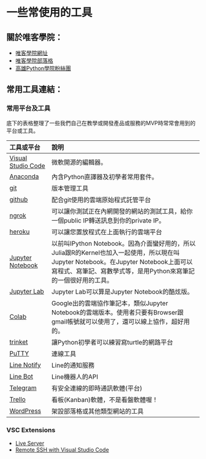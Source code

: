 # 一些常使用的工具

## 關於唯客學院：

* [唯客學院網址](https://www.victorgau.com)
* [唯客學院部落格](https://victorgau.com/blog/)
* [高雄Python學院粉絲團](https://www.facebook.com/KHPYAcademy/)

## 常用工具連結：

### 常用平台及工具

底下的表格整理了一些我們自己在教學或開發產品或服務的MVP時常常會用到的平台或工具。

|工具或平台|說明|
|:--|:--|
|[Visual Studio Code](https://code.visualstudio.com/)|微軟開源的編輯器。|
|[Anaconda](https://www.anaconda.com/)|內含Python直譯器及初學者常用套件。|
|[git](https://git-scm.com/downloads)|版本管理工具|
|[github](https://github.com/)|配合git使用的雲端原始程式託管平台|
|[ngrok](https://ngrok.com/)|可以讓你測試正在內網開發的網站的測試工具，給你一個public IP轉送訊息到你的private IP。|
|[heroku](https://www.heroku.com/)|可以讓您置放程式在上面執行的雲端平台|
|[Jupyter Notebook](https://jupyter-notebook.readthedocs.io/en/stable/)|以前叫IPython Notebook。因為介面蠻好用的，所以Julia跟R的Kernel也加入一起使用，所以現在叫Jupyter Notebook。在Jupyter Notebook上面可以寫程式、寫筆記、寫數學式等，是用Python來寫筆記的一個很好用的工具。|
|[Jupyter Lab](https://jupyterlab.readthedocs.io/en/stable)|Jupyter Lab可以算是Jupyter Notebook的酷炫版。|
|[Colab](https://colab.research.google.com)|Google出的雲端協作筆記本，類似Jupyter Notebook的雲端版本。使用者只要有Browser跟gmail帳號就可以使用了，還可以線上協作，超好用的。|
|[trinket](https://trinket.io/)|讓Python初學者可以練習寫turtle的網路平台|
|[PuTTY](https://www.putty.org/)|連線工具|
|[Line Notify](https://notify-bot.line.me/)|Line的通知服務|
|[Line Bot](https://developers.line.biz/en/services/messaging-api/)|Line機器人的API|
|[Telegram](https://telegram.org/)|有安全連線的即時通訊軟體(平台)|
|[Trello](https://trello.com/)|看板(Kanban)軟體，不是看盤軟體喔！|
|[WordPress](https://wordpress.org/)|架設部落格或其他類型網站的工具|


### VSC Extensions

* [Live Server](https://marketplace.visualstudio.com/items?itemName=ritwickdey.LiveServer)
* [Remote SSH with Visual Studio Code](https://code.visualstudio.com/blogs/2019/07/25/remote-ssh)
